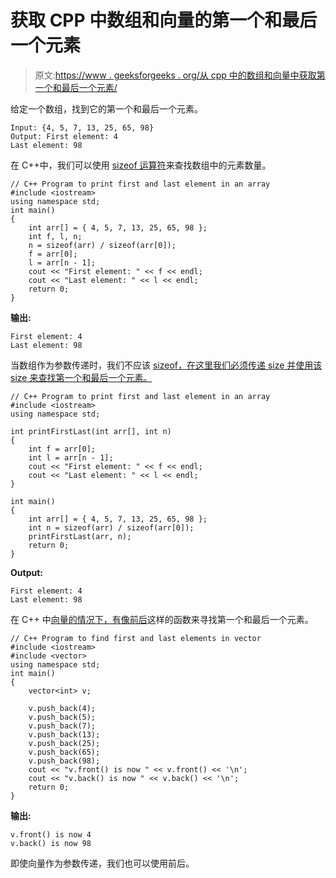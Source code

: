 # 获取 CPP 中数组和向量的第一个和最后一个元素

> 原文:[https://www . geeksforgeeks . org/从 cpp 中的数组和向量中获取第一个和最后一个元素/](https://www.geeksforgeeks.org/get-first-and-last-elements-from-array-and-vector-in-cpp/)

给定一个数组，找到它的第一个和最后一个元素。

```
Input: {4, 5, 7, 13, 25, 65, 98}
Output: First element: 4
Last element: 98

```

在 C++中，我们可以使用 [sizeof 运算符](https://www.geeksforgeeks.org/sizeof-operator-c/)来查找数组中的元素数量。

```
// C++ Program to print first and last element in an array
#include <iostream>
using namespace std;
int main()
{
    int arr[] = { 4, 5, 7, 13, 25, 65, 98 };
    int f, l, n;
    n = sizeof(arr) / sizeof(arr[0]);
    f = arr[0];
    l = arr[n - 1];
    cout << "First element: " << f << endl;
    cout << "Last element: " << l << endl;
    return 0;
}
```

**输出:**

```
First element: 4
Last element: 98

```

当数组作为参数传递时，我们不应该 [sizeof，在这里我们必须传递 size 并使用该 size 来查找第一个和最后一个元素。](https://www.geeksforgeeks.org/using-sizof-operator-with-array-paratmeters/)

```
// C++ Program to print first and last element in an array
#include <iostream>
using namespace std;

int printFirstLast(int arr[], int n)
{
    int f = arr[0];
    int l = arr[n - 1];
    cout << "First element: " << f << endl;
    cout << "Last element: " << l << endl;
}

int main()
{
    int arr[] = { 4, 5, 7, 13, 25, 65, 98 };
    int n = sizeof(arr) / sizeof(arr[0]);
    printFirstLast(arr, n);
    return 0;
}
```

**Output:**

```
First element: 4
Last element: 98

```

在 C++ 中[向量的情况下，有像](https://www.geeksforgeeks.org/vector-in-cpp-stl/)[前后](https://www.geeksforgeeks.org/vectorfront-vectorback-c-stl/)这样的函数来寻找第一个和最后一个元素。

```
// C++ Program to find first and last elements in vector
#include <iostream>
#include <vector>
using namespace std;
int main()
{
    vector<int> v;

    v.push_back(4);
    v.push_back(5);
    v.push_back(7);
    v.push_back(13);
    v.push_back(25);
    v.push_back(65);
    v.push_back(98);
    cout << "v.front() is now " << v.front() << '\n';
    cout << "v.back() is now " << v.back() << '\n';
    return 0;
}
```

**输出:**

```
v.front() is now 4
v.back() is now 98

```

即使向量作为参数传递，我们也可以使用前后。